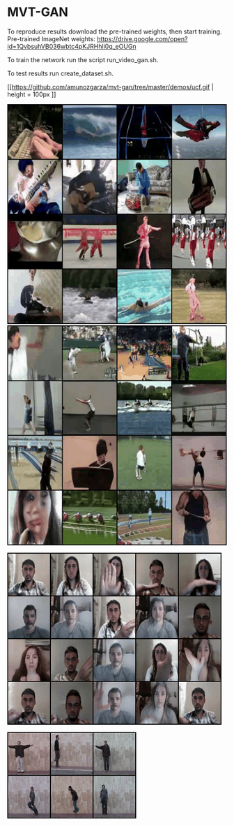 # MVT-GAN

To reproduce results download the pre-trained weights, then start training. 
Pre-trained ImageNet weights: https://drive.google.com/open?id=1QvbsuhVB036wbtc4pKJRHhli0q_eOUGn

To train the network run the script run_video_gan.sh.

To test results run create_dataset.sh.

[[https://github.com/amunozgarza/mvt-gan/tree/master/demos/ucf.gif | height = 100px ]]

![Farmers Market Finder Demo3 | height = 200px](demos/ucf.gif) ![Farmers Market Finder Demo 4](demos/ucf_2.gif)

![Farmers Market Finder Demo 2| height = 200px](demos/jester_video.gif)

![Farmers Market Finder Demo](demos/weiz_video.gif)

